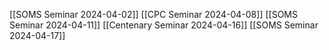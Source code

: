 [[SOMS Seminar 2024-04-02]]
[[CPC Seminar 2024-04-08]]
[[SOMS Seminar 2024-04-11]]
[[Centenary Seminar 2024-04-16]]
[[SOMS Seminar 2024-04-17]]

